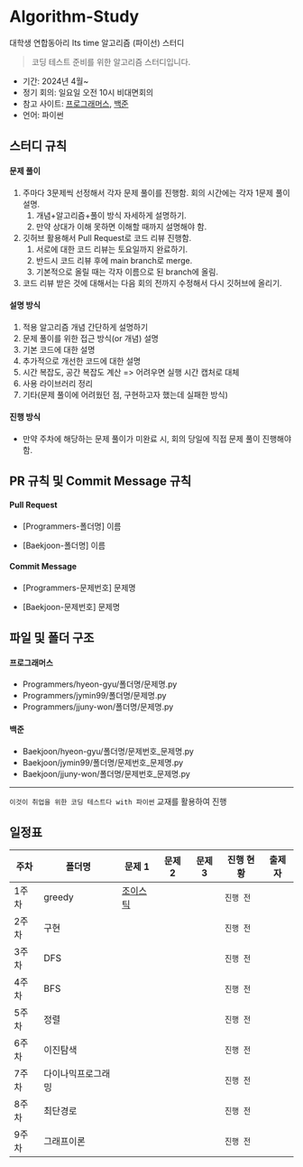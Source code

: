 # Algorithm-Study
대학생 연합동아리 Its time 알고리즘 (파이선) 스터디 


> 코딩 테스트 준비를 위한 알고리즘 스터디입니다.

- 기간: 2024년 4월~
- 정기 회의: 일요일 오전 10시 비대면회의
- 참고 사이트: [프로그래머스](https://programmers.co.kr/learn/challenges), [백준](https://www.acmicpc.net/)
- 언어: 파이썬

## 스터디 규칙

#### 문제 풀이

1. 주마다 3문제씩 선정해서 각자 문제 풀이를 진행함. 회의 시간에는 각자 1문제 풀이 설명.
   1. 개념+알고리즘+풀이 방식 자세하게 설명하기.
   2. 만약 상대가 이해 못하면 이해할 때까지 설명해야 함.
2. 깃허브 활용해서 Pull Request로 코드 리뷰 진행함.
   1. 서로에 대한 코드 리뷰는 토요일까지 완료하기.
   2. 반드시 코드 리뷰 후에 main branch로 merge.
   3. 기본적으로 올릴 때는 각자 이름으로 된 branch에 올림.
3. 코드 리뷰 받은 것에 대해서는 다음 회의 전까지 수정해서 다시 깃허브에 올리기.

#### 설명 방식

1. 적용 알고리즘 개념 간단하게 설명하기
2. 문제 풀이를 위한 접근 방식(or 개념) 설명
3. 기본 코드에 대한 설명
4. 추가적으로 개선한 코드에 대한 설명
5. 시간 복잡도, 공간 복잡도 계산 => 어려우면 실행 시간 캡처로 대체
6. 사용 라이브러리 정리
7. 기타(문제 풀이에 어려웠던 점, 구현하고자 했는데 실패한 방식)

#### 진행 방식

- 만약 주차에 해당하는 문제 풀이가 미완료 시, 회의 당일에 직접 문제 풀이 진행해야 함.

## PR 규칙 및 Commit Message 규칙

#### Pull Request

- [Programmers-폴더명] 이름

- [Baekjoon-폴더명] 이름

#### Commit Message

- [Programmers-문제번호] 문제명

- [Baekjoon-문제번호] 문제명

## 파일 및 폴더 구조

#### 프로그래머스

- Programmers/hyeon-gyu/폴더명/문제명.py
- Programmers/jymin99/폴더명/문제명.py
- Programmers/jjuny-won/폴더명/문제명.py

#### 백준

- Baekjoon/hyeon-gyu/폴더명/문제번호_문제명.py
- Baekjoon/jymin99/폴더명/문제번호_문제명.py
- Baekjoon/jjuny-won/폴더명/문제번호_문제명.py

---
`이것이 취업을 위한 코딩 테스트다 with 파이썬` 교재를 활용하여 진행

## 일정표

| **주차** | **폴더명**   | **문제 1**  | **문제 2**     | **문제 3**   | **진행 현황** | **출제자** |
| -------- | --------------- | ------------------------------------------------------------ | ------------------------------------------------------------ | ------------------------------------------------------------ | ------------- |------------- |
| 1주차    | greedy   |  [조이스틱](https://programmers.co.kr/learn/courses/30/lessons/42860) |                              |   |  `진행 전` |
| 2주차    | 구현     |  |                              |   |  `진행 전` |
| 3주차    | DFS      |  |                             |   |  `진행 전` |
| 4주차    | BFS      |  |                             |   |  `진행 전` |
| 5주차    | 정렬     |  |                           |   | `진행 전`  |
| 6주차    | 이진탐색 |  |                         |   | `진행 전`  |
| 7주차    | 다이나믹프로그래밍 |  |            |   | `진행 전`  |
| 8주차    | 최단경로 |  |                     |   |  `진행 전` |
| 9주차    | 그래프이론 |  |                   |   | `진행 전`  |
